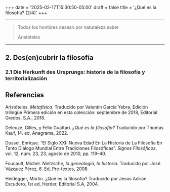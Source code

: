 +++
date = '2025-02-17T15:30:50-05:00'
draft = false
title = '¿Qué es la filosofía? (2/4)'
+++

---

> Todos los hombres desean por naturaleza saber
>
> Aristóteles

---

## 2. Des(en)cubrir la filosofía

### 2.1 Die Herkunft des Ursprungs: historia de la filosofía y territorialización





## Referencias

Aristóteles. _Metafísica_. Traducido por Valentín García Yebra, Edición trilingüe Primera edición en esta colección: septiembre de 2018, Editorial Gredos, S.A., 2018.

Deleuze, Gilles, y Félix Guattari. _¿Qué es la filosofia?_ Traducido por Thomas Kauf, 14. ed, Anagrama, 2022.

Dussel, Enrique. “El Siglo XXI: Nueva Edad En La Historia de La Filosofí­a En Tanto Diálogo Mundial Entre Tradiciones Filosóficas”. _Signos Filosóficos_, vol. 12, núm. 23, 23, agosto de 2010, pp. 119–40.

Foucault, Michel. _Nietzsche, la genealogía, la historia_. Traducido por José Vázquez Pérez, 6. Ed, Pre-textos, 2008.

Heidegger, Martin. ¿Qué es la filosofía? Traducido por Jesús Adrián Escudero, 1st ed, Herder, Editorial S.A, 2004.
